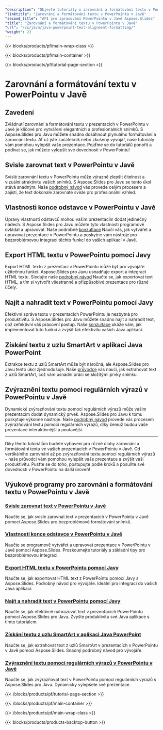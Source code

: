 ```yaml
---
"description": "Objevte tutoriály o zarovnání a formátování textu v PowerPointu v Javě. Naučte se zarovnávat, formátovat, exportovat a zvýrazňovat text pomocí Aspose.Slides pro Javu."
"linktitle": "Zarovnání a formátování textu v PowerPointu v Javě"
"second_title": "API pro zpracování PowerPointu v Javě Aspose.Slides"
"title": "Zarovnání a formátování textu v PowerPointu v Javě"
"url": "/cs/java/java-powerpoint-text-alignment-formatting/"
"weight": 23
---
```


{{< blocks/products/pf/main-wrap-class >}}

{{< blocks/products/pf/main-container >}}

{{< blocks/products/pf/tutorial-page-section >}}

# Zarovnání a formátování textu v PowerPointu v Javě

## Zavedení

Zvládnutí zarovnání a formátování textu v prezentacích v PowerPointu v Javě je klíčové pro vytváření elegantních a profesionálních snímků. S Aspose.Slides pro Javu můžete snadno dosáhnout plynulého formátování a zarovnání textu. Ať už jste začátečník nebo zkušený vývojář, naše tutoriály vám pomohou vylepšit vaše prezentace. Pojďme se do tutoriálů ponořit a podívat se, jak můžete vylepšit své dovednosti v PowerPointu!

## Svisle zarovnat text v PowerPointu v Javě
Svislé zarovnání textu v PowerPointu může výrazně zlepšit čitelnost a vizuální atraktivitu vašich snímků. S Aspose.Slides pro Javu se tento úkol stává snadným. Naše [podrobný návod](./vertically-align-text-java-powerpoint/) vás provede celým procesem a zajistí, že text dokonale zarovnáte svisle pro profesionální vzhled.

## Vlastnosti konce odstavce v PowerPointu v Javě
Úpravy vlastností odstavců mohou vašim prezentacím dodat jedinečný nádech. S Aspose.Slides pro Javu můžete tyto vlastnosti programově ovládat a upravovat. Naše podrobné [konzultace](./end-paragraph-properties-java-powerpoint/) Naučí vás, jak vytvářet a upravovat prezentace v PowerPointu a poskytne vám nástroje pro bezproblémovou integraci těchto funkcí do vašich aplikací v Javě.

## Export HTML textu v PowerPointu pomocí Javy
Export HTML textu z prezentací v PowerPointu může být pro vývojáře užitečnou funkcí. Aspose.Slides pro Javu usnadňuje export a integraci HTML textu. Sledujte naše [podrobný návod](./export-html-text-powerpoint-java/) Naučte se, jak exportovat text HTML, a tím si vytvořit všestranné a přizpůsobivé prezentace pro různé účely.

## Najít a nahradit text v PowerPointu pomocí Javy
Efektivní správa textu v prezentacích PowerPointu je nezbytná pro produktivitu. S Aspose.Slides pro Javu můžete snadno najít a nahradit text, což zefektivní váš pracovní postup. Naše [konzultace](./find-and-replace-text-powerpoint-java/) ukáže vám, jak implementovat tuto funkci a zvýšit tak efektivitu vašich Java aplikací.

## Získání textu z uzlu SmartArt v aplikaci Java PowerPoint
Extrakce textu z uzlů SmartArt může být náročná, ale Aspose.Slides pro Javu tento úkol zjednodušuje. Naše [průvodce](./get-text-from-smartart-node-java-powerpoint/) vás naučí, jak extrahovat text z uzlů SmartArt, což vám usnadní práci se složitými prvky snímku.

## Zvýraznění textu pomocí regulárních výrazů v PowerPointu v Javě
Dynamické zvýrazňování textu pomocí regulárních výrazů může vašim prezentacím dodat dynamický prvek. Aspose.Slides pro Javu k tomu poskytuje výkonné nástroje. Naše [podrobný návod](./highlight-text-using-regex-java-powerpoint/) provede vás procesem zvýrazňování textu pomocí regulárních výrazů, díky čemuž budou vaše prezentace interaktivnější a poutavější.

---

Díky těmto tutoriálům budete vybaveni pro různé úlohy zarovnání a formátování textu ve vašich prezentacích v PowerPointu v Javě. Od vertikálního zarovnání až po zvýrazňování textu pomocí regulárních výrazů – naše průvodci vám pomohou vylepšit vaše prezentace a zvýšit vaši produktivitu. Pusťte se do toho, postupujte podle kroků a posuňte své dovednosti v PowerPointu na další úroveň!
## Výukové programy pro zarovnání a formátování textu v PowerPointu v Javě
### [Svisle zarovnat text v PowerPointu v Javě](./vertically-align-text-java-powerpoint/)
Naučte se, jak svisle zarovnat text v prezentacích v PowerPointu v Javě pomocí Aspose.Slides pro bezproblémové formátování snímků.
### [Vlastnosti konce odstavce v PowerPointu v Javě](./end-paragraph-properties-java-powerpoint/)
Naučte se programově vytvářet a upravovat prezentace v PowerPointu v Javě pomocí Aspose.Slides. Prozkoumejte tutoriály a základní tipy pro bezproblémovou integraci.
### [Export HTML textu v PowerPointu pomocí Javy](./export-html-text-powerpoint-java/)
Naučte se, jak exportovat HTML text z PowerPointu pomocí Javy s Aspose.Slides. Podrobný návod pro vývojáře. Ideální pro integraci do vašich Java aplikací.
### [Najít a nahradit text v PowerPointu pomocí Javy](./find-and-replace-text-powerpoint-java/)
Naučte se, jak efektivně nahrazovat text v prezentacích PowerPointu pomocí Aspose.Slides pro Javu. Zvyšte produktivitu své Java aplikace s tímto tutoriálem.
### [Získání textu z uzlu SmartArt v aplikaci Java PowerPoint](./get-text-from-smartart-node-java-powerpoint/)
Naučte se, jak extrahovat text z uzlů SmartArt v prezentacích v PowerPointu v Javě pomocí Aspose.Slides. Snadný podrobný návod pro vývojáře.
### [Zvýraznění textu pomocí regulárních výrazů v PowerPointu v Javě](./highlight-text-using-regex-java-powerpoint/)
Naučte se, jak zvýrazňovat text v PowerPointu pomocí regulárních výrazů s Aspose.Slides pro Javu. Dynamicky vylepšete své prezentace.

{{< /blocks/products/pf/tutorial-page-section >}}

{{< /blocks/products/pf/main-container >}}

{{< /blocks/products/pf/main-wrap-class >}}

{{< blocks/products/products-backtop-button >}}
